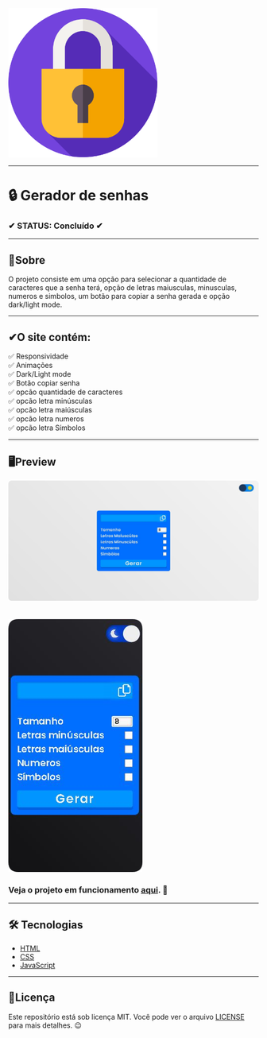 <img  width="300px" src="padlock.png">

---

<h1>🔒 Gerador de senhas</h1>

<h3 >✔ STATUS: Concluído ✔</h3>

---

<h2 >📖Sobre</h2>

<p >O projeto consiste em uma opção para selecionar a quantidade de caracteres que a senha terá, opção de letras maiusculas, minusculas, numeros e simbolos, um botão para copiar a senha gerada e opção dark/light mode.</p>

---

<h2>✔O site contém:</h2>

✅ Responsividade<br>
✅ Animações<br>
✅ Dark/Light mode<br>
✅ Botão copiar senha<br>
✅ opcão quantidade de caracteres<br>
✅ opcão letra minúsculas<br>
✅ opcão letra maiúsculas<br>
✅ opcão letra numeros<br>
✅ opcão letra Símbolos<br>

---

<h2>🖥Preview</h2>

<img src="redme_img\senha desktop.png" alt="Previw desktop"></img>
<br>
<br>
<br>
<img src="redme_img\senha mobile.png" alt="Previw mobile"></img>

### Veja o projeto em funcionamento <a href="https://gabriell-c.github.io/gerador-de-senhas/">aqui</a>. 🧐

---

<h2>🛠 Tecnologias</h2>

- [HTML](https://html.com/)
- [CSS](https://developer.mozilla.org/pt-BR/docs/Web/CSS)
- [JavaScript](https://www.javascript.com/)

---

<h2>📝Licença</h2>

<p>
   Este repositório está sob licença MIT. Você pode ver o arquivo <a href="https://github.com/gabriell-c/Stars-Player-de-musica-page/blob/main/LICENSE"> LICENSE</a> para mais detalhes. 😉
</p>
